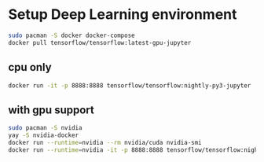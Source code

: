 # Setup Deep Learning environment
```bash
sudo pacman -S docker docker-compose
docker pull tensorflow/tensorflow:latest-gpu-jupyter
```

## cpu only
```bash
docker run -it -p 8888:8888 tensorflow/tensorflow:nightly-py3-jupyter
```

## with gpu support
```bash
sudo pacman -S nvidia
yay -S nvidia-docker
docker run --runtime=nvidia --rm nvidia/cuda nvidia-smi
docker run --runtime=nvidia -it -p 8888:8888 tensorflow/tensorflow:nightly-py3-jupyter
```
